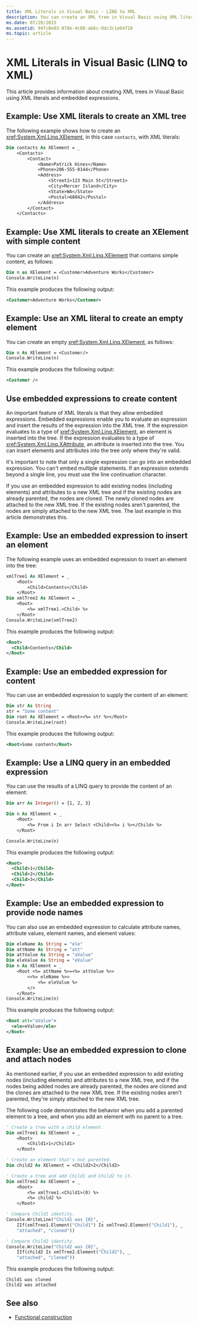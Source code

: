 ```yaml
---
title: XML Literals in Visual Basic - LINQ to XML
description: You can create an XML tree in Visual Basic using XML literals and embedded expressions. Embedded expressions enable you to evaluate an expression and insert the results of the expression into the XML tree.
ms.date: 07/20/2015
ms.assetid: 94fc0e03-978e-4c08-ab6c-0dc3c1e64f10
ms.topic: article
---
```


# XML Literals in Visual Basic (LINQ to XML)

This article provides information about creating XML trees in Visual Basic using XML literals and embedded expressions.

## Example: Use XML literals to create an XML tree

The following example shows how to create an <xref:System.Xml.Linq.XElement>, in this case `contacts`, with XML literals:

```vb
Dim contacts As XElement = _
    <Contacts>
        <Contact>
            <Name>Patrick Hines</Name>
            <Phone>206-555-0144</Phone>
            <Address>
                <Street1>123 Main St</Street1>
                <City>Mercer Island</City>
                <State>WA</State>
                <Postal>68042</Postal>
            </Address>
        </Contact>
    </Contacts>
```

## Example: Use XML literals to create an XElement with simple content

You can create an <xref:System.Xml.Linq.XElement> that contains simple content, as follows:

```vb
Dim n as XElement = <Customer>Adventure Works</Customer>
Console.WriteLine(n)
```

This example produces the following output:

```xml
<Customer>Adventure Works</Customer>
```

## Example: Use an XML literal to create an empty element

You can create an empty <xref:System.Xml.Linq.XElement>, as follows:

```vb
Dim n As XElement = <Customer/>
Console.WriteLine(n)
```

This example produces the following output:

```xml
<Customer />
```

## Use embedded expressions to create content

An important feature of XML literals is that they allow embedded expressions. Embedded expressions enable you to evaluate an expression and insert the results of the expression into the XML tree. If the expression evaluates to a type of <xref:System.Xml.Linq.XElement>, an element is inserted into the tree. If the expression evaluates to a type of <xref:System.Xml.Linq.XAttribute>, an attribute is inserted into the tree. You can insert elements and attributes into the tree only where they're valid.

it's important to note that only a single expression can go into an embedded expression. You can't embed multiple statements. If an expression extends beyond a single line, you must use the line continuation character.

If you use an embedded expression to add existing nodes (including elements) and attributes to a new XML tree and if the existing nodes are already parented, the nodes are cloned. The newly cloned nodes are attached to the new XML tree. If the existing nodes aren't parented, the nodes are simply attached to the new XML tree. The last example in this article demonstrates this.

## Example: Use an embedded expression to insert an element

The following example uses an embedded expression to insert an element into the tree:

```vb
xmlTree1 As XElement = _
    <Root>
        <Child>Contents</Child>
    </Root>
Dim xmlTree2 As XElement = _
    <Root>
        <%= xmlTree1.<Child> %>
    </Root>
Console.WriteLine(xmlTree2)
```

This example produces the following output:

```xml
<Root>
  <Child>Contents</Child>
</Root>
```

## Example: Use an embedded expression for content

You can use an embedded expression to supply the content of an element:

```vb
Dim str As String
str = "Some content"
Dim root As XElement = <Root><%= str %></Root>
Console.WriteLine(root)
```

This example produces the following output:

```xml
<Root>Some content</Root>
```

## Example: Use a LINQ query in an embedded expression

You can use the results of a LINQ query to provide the content of an element:

```vb
Dim arr As Integer() = {1, 2, 3}

Dim n As XElement = _
    <Root>
        <%= From i In arr Select <Child><%= i %></Child> %>
    </Root>

Console.WriteLine(n)
```

This example produces the following output:

```xml
<Root>
  <Child>1</Child>
  <Child>2</Child>
  <Child>3</Child>
</Root>
```

## Example: Use an embedded expression to provide node names

You can also use an embedded expression to calculate attribute names, attribute values, element names, and element values:

```vb
Dim eleName As String = "ele"
Dim attName As String = "att"
Dim attValue As String = "aValue"
Dim eleValue As String = "eValue"
Dim n As XElement = _
    <Root <%= attName %>=<%= attValue %>>
        <<%= eleName %>>
            <%= eleValue %>
        </>
    </Root>
Console.WriteLine(n)
```

This example produces the following output:

```xml
<Root att="aValue">
  <ele>eValue</ele>
</Root>
```

## Example: Use an embedded expression to clone and attach nodes

As mentioned earlier, if you use an embedded expression to add existing nodes (including elements) and attributes to a new XML tree, and if the nodes being added nodes are already parented, the nodes are cloned and the clones are attached to the new XML tree. If the existing nodes aren't parented, they're simply attached to the new XML tree.

The following code demonstrates the behavior when you add a parented element to a tree, and when you add an element with no parent to a tree.

```vb
' Create a tree with a child element.
Dim xmlTree1 As XElement = _
    <Root>
        <Child1>1</Child1>
    </Root>

' Create an element that's not parented.
Dim child2 As XElement = <Child2>2</Child2>

' Create a tree and add Child1 and Child2 to it.
Dim xmlTree2 As XElement = _
    <Root>
        <%= xmlTree1.<Child1>(0) %>
        <%= child2 %>
    </Root>

' Compare Child1 identity.
Console.WriteLine("Child1 was {0}", _
    IIf(xmlTree1.Element("Child1") Is xmlTree2.Element("Child1"), _
    "attached", "cloned"))

' Compare Child2 identity.
Console.WriteLine("Child2 was {0}", _
    IIf(child2 Is xmlTree2.Element("Child2"), _
    "attached", "cloned"))
```

This example produces the following output:

```output
Child1 was cloned
Child2 was attached
```

## See also

- [Functional construction](functional-construction.md)
